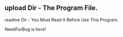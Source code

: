 
upload Dir - The Program File.
---------------------------------
readme Dir - You Must Read It Before Use This Program.

NeedForBug is here!